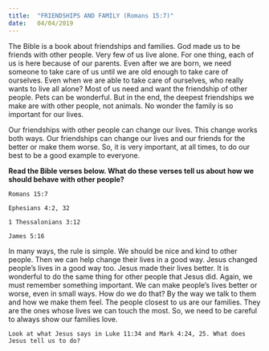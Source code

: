 ```yaml
---
title:  "FRIENDSHIPS AND FAMILY (Romans 15:7)"
date:   04/04/2019
---
```


The Bible is a book about friendships and families. God made us to be friends with other people. Very few of us live alone. For one thing, each of us is here because of our parents. Even after we are born, we need someone to take care of us until we are old enough to take care of ourselves. Even when we are able to take care of ourselves, who really wants to live all alone? Most of us need and want the friendship of other people. Pets can be wonderful. But in the end, the deepest friendships we make are with other people, not animals. No wonder the family is so important for our lives.

Our friendships with other people can change our lives. This change works both ways. Our friendships can change our lives and our friends for the better or make them worse. So, it is very important, at all times, to do our best to be a good example to everyone.

**Read the Bible verses below. What do these verses tell us about how we should behave with other people?**

`Romans 15:7`

`Ephesians 4:2, 32`

`1 Thessalonians 3:12`

`James 5:16`

In many ways, the rule is simple. We should be nice and kind to other people. Then we can help change their lives in a good way. Jesus changed people’s lives in a good way too. Jesus made their lives better. It is wonderful to do the same thing for other people that Jesus did. Again, we must remember something important. We can make people’s lives better or worse, even in small ways. How do we do that? By the way we talk to them and how we make them feel. The people closest to us are our families. They are the ones whose lives we can touch the most. So, we need to be careful to always show our families love.

`Look at what Jesus says in Luke 11:34 and Mark 4:24, 25. What does Jesus tell us to do?`



